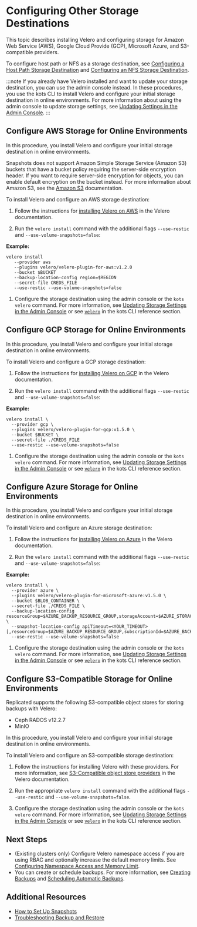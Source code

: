 # Configuring Other Storage Destinations

This topic describes installing Velero and configuring storage for Amazon Web Service (AWS), Google Cloud Provide (GCP), Microsoft Azure, and S3-compatible providers.

To configure host path or NFS as a storage destination, see [Configuring a Host Path Storage Destination](snapshots-configuring-hostpath) and [Configuring an NFS Storage Destination](snapshots-configuring-nfs).

:::note
If you already have Velero installed and want to update your storage destination, you can use the admin console instead. In these procedures, you use the kots CLI to install Velero and configure your initial storage destination in online environments. For more information about using the admin console to update storage settings, see [Updating Settings in the Admin Console](snapshots-updating-with-admin-console).
:::

## Configure AWS Storage for Online Environments

In this procedure, you install Velero and configure your initial storage destination in online environments.

Snapshots does not support Amazon Simple Storage Service (Amazon S3) buckets that have a bucket policy requiring the server-side encryption header. If you want to require server-side encryption for objects, you can enable default encryption on the bucket instead. For more information about Amazon S3, see the [Amazon S3](https://docs.aws.amazon.com/s3/?icmpid=docs_homepage_featuredsvcs) documentation.

To install Velero and configure an AWS storage destination:

1. Follow the instructions for [installing Velero on AWS](https://github.com/vmware-tanzu/velero-plugin-for-aws#setup) in the Velero documentation.

1. Run the `velero install` command with the additional flags `--use-restic` and `--use-volume-snapshots=false`:

  **Example:**

  ```
  velero install
     --provider aws
     --plugins velero/velero-plugin-for-aws:v1.2.0
     --bucket $BUCKET
     --backup-location-config region=$REGION
     --secret-file CREDS_FILE
     --use-restic --use-volume-snapshots=false
  ```

1. Configure the storage destination using the admin console or the `kots velero` command. For more information, see [Updating Storage Settings in the Admin Console](snapshots-updating-with-admin-console) or see [`velero`](/reference/kots-cli-velero-index) in the kots CLI reference section.

## Configure GCP Storage for Online Environments

In this procedure, you install Velero and configure your initial storage destination in online environments.

To install Velero and configure a GCP storage destination:

1. Follow the instructions for [installing Velero on GCP](https://github.com/vmware-tanzu/velero-plugin-for-gcp#setup) in the Velero documentation.

1. Run the `velero install` command with the additional flags `--use-restic` and `--use-volume-snapshots=false`:

  **Example:**

  ```
  velero install \
    --provider gcp \
    --plugins velero/velero-plugin-for-gcp:v1.5.0 \
    --bucket $BUCKET \
    --secret-file ./CREDS_FILE
    --use-restic --use-volume-snapshots=false
  ```
  1. Configure the storage destination using the admin console or the `kots velero` command. For more information, see [Updating Storage Settings in the Admin Console](snapshots-updating-with-admin-console) or see [`velero`](/reference/kots-cli-velero-index) in the kots CLI reference section.

## Configure Azure Storage for Online Environments

In this procedure, you install Velero and configure your initial storage destination in online environments.

To install Velero and configure an Azure storage destination:

1. Follow the instructions for [installing Velero on Azure](https://github.com/vmware-tanzu/velero-plugin-for-microsoft-azure#setup) in the Velero documentation.

1. Run the `velero install` command with the additional flags `--use-restic` and `--use-volume-snapshots=false`:

  **Example:**

  ```
  velero install \
    --provider azure \
    --plugins velero/velero-plugin-for-microsoft-azure:v1.5.0 \
    --bucket $BLOB_CONTAINER \
    --secret-file ./CREDS_FILE \
    --backup-location-config resourceGroup=$AZURE_BACKUP_RESOURCE_GROUP,storageAccount=$AZURE_STORAGE_ACCOUNT_ID[,subscriptionId=$AZURE_BACKUP_SUBSCRIPTION_ID] \
    --snapshot-location-config apiTimeout=<YOUR_TIMEOUT>[,resourceGroup=$AZURE_BACKUP_RESOURCE_GROUP,subscriptionId=$AZURE_BACKUP_SUBSCRIPTION_ID]
    --use-restic --use-volume-snapshots=false
  ```
  1. Configure the storage destination using the admin console or the `kots velero` command. For more information, see [Updating Storage Settings in the Admin Console](snapshots-updating-with-admin-console) or see [`velero`](/reference/kots-cli-velero-index) in the kots CLI reference section.

## Configure S3-Compatible Storage for Online Environments

Replicated supports the following S3-compatible object stores for storing backups with Velero:

- Ceph RADOS v12.2.7
- MinIO

In this procedure, you install Velero and configure your initial storage destination in online environments.

To install Velero and configure an S3-compatible storage destination:

1. Follow the instructions for installing Velero with these providers. For more information, see [S3-Compatible object store providers](https://velero.io/docs/v1.6/supported-providers/#s3-compatible-object-store-providers) in the Velero documentation.

1. Run the appropriate `velero install` command with the additional flags `--use-restic` and `--use-volume-snapshots=false`.

1. Configure the storage destination using the admin console or the `kots velero` command. For more information, see [Updating Storage Settings in the Admin Console](snapshots-updating-with-admin-console) or see [`velero`](/reference/kots-cli-velero-index) in the kots CLI reference section.

## Next Steps

* (Existing clusters only) Configure Velero namespace access if you are using RBAC and optionally increase the default memory limits. See [Configuring Namespace Access and Memory Limit](snapshots-velero-installing-config).
* You can create or schedule backups. For more information, see [Creating Backups](snapshots-creating) and [Scheduling Automatic Backups](snapshots-scheduling).

## Additional Resources

* [How to Set Up Snapshots](snapshots-understanding)
* [Troubleshooting Backup and Restore](snapshots-troubleshooting-backup-restore)
